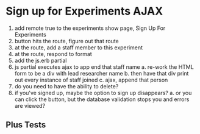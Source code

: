 # Sign up for Experiments AJAX

1. add remote true to the experiments show page, Sign Up For Experiments
2. button hits the route, figure out that route
3. at the route, add a staff member to this experiment
4. at the route, respond to format
5. add the js.erb partial
6. js partial executes ajax to app
end that staff name
  a. re-work the HTML form to be a div with lead researcher name
  b. then have that div print out every instance of staff joined
  c. ajax, append that person
7. do you need to have the ability to delete?
8. if you've signed up, maybe the option to sign up disappears?
  a. or you can click the button, but the database validation stops you and errors are viewed?

## Plus Tests
